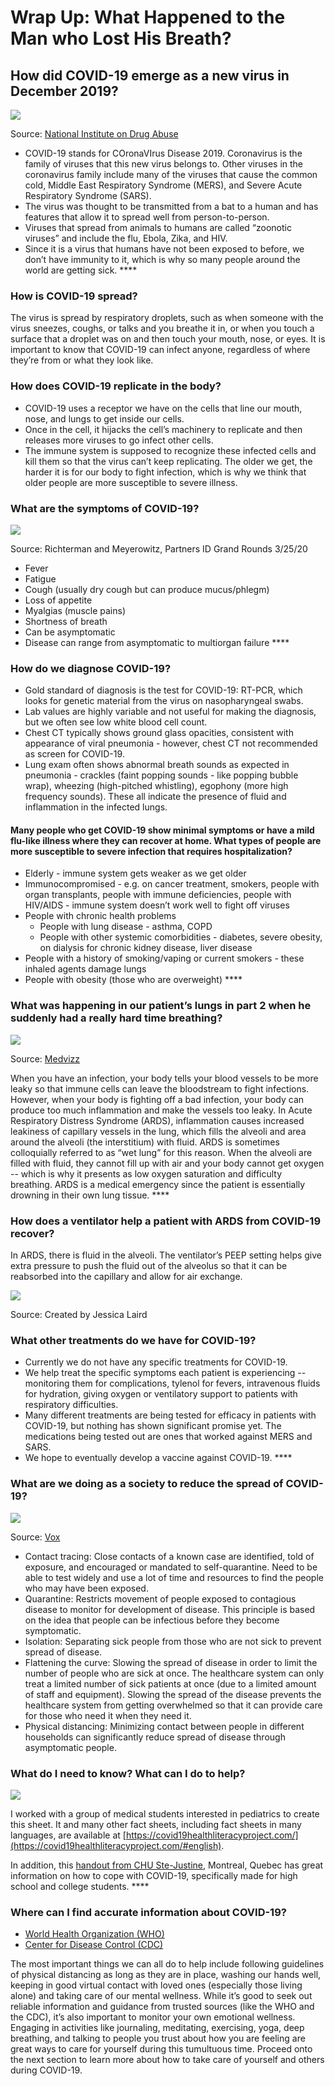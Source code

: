 # Wrap Up: What Happened to the Man who Lost His Breath?

## **How did COVID-19 emerge as a new virus in December 2019?** 

![](https://lh3.googleusercontent.com/9GrL9yUV709qEdWkINsoici4MNTYcHmdcGVL_3pybBxJJAfsNhg5wYt385gpgHYSKymo61WcbwpHsjvyVrBnpO2UD-gVuThwg5c5i6D71en2SIkEb9oRHmeLljQiNLttefc_z84j)

Source: [National Institute on Drug Abuse](https://d14rmgtrwzf5a.cloudfront.net/sites/default/files/animated-graphic-2019-ncov.jpg)

* COVID-19 stands for COronaVIrus Disease 2019. Coronavirus is the family of viruses that this new virus belongs to. Other viruses in the coronavirus family include many of the viruses that cause the common cold, Middle East Respiratory Syndrome \(MERS\), and Severe Acute Respiratory Syndrome \(SARS\).
* The virus was thought to be transmitted from a bat to a human and has features that allow it to spread well from person-to-person.
* Viruses that spread from animals to humans are called “zoonotic viruses” and include the flu, Ebola, Zika, and HIV. 
* Since it is a virus that humans have not been exposed to before, we don’t have immunity to it, which is why so many people around the world are getting sick. ****

### **How is COVID-19 spread?**

The virus is spread by respiratory droplets, such as when someone with the virus sneezes, coughs, or talks and you breathe it in, or when you touch a surface that a droplet was on and then touch your mouth, nose, or eyes. It is important to know that COVID-19 can infect anyone, regardless of where they’re from or what they look like.

### **How does COVID-19 replicate in the body?** 

* COVID-19 uses a receptor we have on the cells that line our mouth, nose, and lungs to get inside our cells. 
* Once in the cell, it hijacks the cell’s machinery to replicate and then releases more viruses to go infect other cells. 
* The immune system is supposed to recognize these infected cells and kill them so that the virus can’t keep replicating. The older we get, the harder it is for our body to fight infection, which is why we think that older people are more susceptible to severe illness. 

### **What are the symptoms of COVID-19?** 

![](https://lh3.googleusercontent.com/aszFNkv354uMeMKm7LXKhkoBvhWzkPk0LzTdPeo9LBUZIpa5S8xDHMCpRbj2grBA7l-7yu3lm_XJ1VxLa4HkhQW6YDDKdpx3v1wIBDcHf7pD82k28J_uUZsVrK7ZdcKFAXIFq7F2)

Source: Richterman and Meyerowitz, Partners ID Grand Rounds 3/25/20

* Fever
* Fatigue
* Cough \(usually dry cough but can produce mucus/phlegm\)
* Loss of appetite
* Myalgias \(muscle pains\) 
* Shortness of breath
* Can be asymptomatic 
* Disease can range from asymptomatic to multiorgan failure ****

### **How do we diagnose COVID-19?** 

* Gold standard of diagnosis is the test for COVID-19: RT-PCR, which looks for genetic material from the virus on nasopharyngeal swabs.
* Lab values are highly variable and not useful for making the diagnosis, but we often see low white blood cell count. 
* Chest CT typically shows ground glass opacities, consistent with appearance of viral pneumonia - however, chest CT not recommended as screen for COVID-19.
* Lung exam often shows abnormal breath sounds as expected in pneumonia - crackles \(faint popping sounds - like popping bubble wrap\), wheezing \(high-pitched whistling\), egophony \(more high frequency sounds\). These all indicate the presence of fluid and inflammation in the infected lungs.

#### Many people who get COVID-19 show minimal symptoms or have a mild flu-like illness where they can recover at home. What types of people are more susceptible to severe infection that requires hospitalization? 

* Elderly - immune system gets weaker as we get older 
* Immunocompromised - e.g. on cancer treatment, smokers, people with organ transplants, people with immune deficiencies, people with HIV/AIDS - immune system doesn’t work well to fight off viruses 
* People with chronic health problems
  * People with lung disease - asthma, COPD 
  * People with other systemic comorbidities - diabetes, severe obesity, on dialysis for chronic kidney disease, liver disease
* People with a history of smoking/vaping or current smokers - these inhaled agents damage lungs 
* People with obesity \(those who are overweight\) ****

### **What was happening in our patient’s lungs in part 2 when he suddenly had a really hard time breathing?**

![](https://lh6.googleusercontent.com/Ytmm6bFKqhD_F3nW-ZmF01sX2yak06zWmEYKH_NPMyp-GqX5iSQF5OlpB_vlGjgUCmkWTma0tFRuBc1uR-QfY7T5iyPZchqWpHOfpnnpEhAw_p0iL7nHiYl8zwVuvqrxpmIoJrR1)

Source: [Medvizz](https://i.ytimg.com/vi/KXw8LXKcmrw/maxresdefault.jpg) 

When you have an infection, your body tells your blood vessels to be more leaky so that immune cells can leave the bloodstream to fight infections. However, when your body is fighting off a bad infection, your body can produce too much inflammation and make the vessels too leaky. In Acute Respiratory Distress Syndrome \(ARDS\), inflammation causes increased leakiness of capillary vessels in the lung, which fills the alveoli and area around the alveoli \(the interstitium\) with fluid. ARDS is sometimes colloquially referred to as “wet lung” for this reason. When the alveoli are filled with fluid, they cannot fill up with air and your body cannot get oxygen -- which is why it presents as low oxygen saturation and difficulty breathing. ARDS is a medical emergency since the patient is essentially drowning in their own lung tissue.       ****

### **How does a ventilator help a patient with ARDS from COVID-19 recover?** 

In ARDS, there is fluid in the alveoli. The ventilator’s PEEP setting helps give extra pressure to push the fluid out of the alveolus so that it can be reabsorbed into the capillary and allow for air exchange.

![](../.gitbook/assets/image.png)

Source: Created by Jessica Laird

### **What other treatments do we have for COVID-19?** 

* Currently we do not have any specific treatments for COVID-19.
* We help treat the specific symptoms each patient is experiencing  -- monitoring them for complications, tylenol for fevers, intravenous fluids for hydration, giving oxygen or ventilatory support to patients with respiratory difficulties. 
* Many different treatments are being tested for efficacy in patients with COVID-19, but nothing has shown significant promise yet. The medications being tested out are ones that worked against MERS and SARS.  
* We hope to eventually develop a vaccine against COVID-19. ****

### **What are we doing as a society to reduce the spread of COVID-19?** 

![](https://lh3.googleusercontent.com/dHNybIuCVlKx7kALdleW52ylWh20yWpzcparrbbTjHsgZ5-q8Fda5sqKgu58aUW8S8TPfvAhzH9FiWwkTzaqoQSYx1c6OhnPM_6ZFDNLofEu51VFXNf7Ut8uc-WhEPZ18dHl4zIX)

Source: [Vox](https://cdn.vox-cdn.com/thumbor/k-wYSoMv5Ay5VlDXDGBetXICM-A=/1400x0/filters:no_upscale%28%29/cdn.vox-cdn.com/uploads/chorus_asset/file/19874507/flattening_the_curve_2.jpg)

* Contact tracing: Close contacts of a known case are identified, told of exposure, and encouraged or mandated to self-quarantine. Need to be able to test widely and use a lot of time and resources to find the people who may have been exposed.
* Quarantine: Restricts movement of people exposed to contagious disease to monitor for development of disease. This principle is based on the idea that people can be infectious before they become symptomatic.
* Isolation: Separating sick people from those who are not sick to prevent spread of disease. 
* Flattening the curve: Slowing the spread of disease in order to limit the number of people who are sick at once. The healthcare system can only treat a limited number of sick patients at once \(due to a limited amount of staff and equipment\). Slowing the spread of the disease prevents the healthcare system from getting overwhelmed so that it can provide care for those who need it when they need it. 
* Physical distancing: Minimizing contact between people in different households can significantly reduce spread of disease through asymptomatic people.

### **What do I need to know? What can I do to help?** 

![](https://lh5.googleusercontent.com/szhQao5AOlL8oGXk4NpZo65yhZiOu2ZPhhG781tkPJUrFRsJTdgDCXNHkrfaE_bfinFEN3_q37A1wdOPAeJJOjbNdm9MLASvlXXVXUKr0RZj9v560EgIA7q_g9DGJ1R_bBqSqgk3)

I worked with a group of medical students interested in pediatrics to create this sheet. It and many other fact sheets, including fact sheets in many languages, are available at [https://covid19healthliteracyproject.com/](https://covid19healthliteracyproject.com/#english).

In addition, this [handout from CHU Ste-Justine](https://www.cps.ca/uploads/blog_uploads/Tips_and_tricks_adolescence_-_Ste-Justine_-_ENGLISH.pdf), Montreal, Quebec has great information on how to cope with COVID-19, specifically made for high school and college students. ****

### **Where can I find accurate information about COVID-19?** 

* [World Health Organization \(WHO\) ](https://www.who.int/emergencies/diseases/novel-coronavirus-2019)
* [Center for Disease Control \(CDC\)](https://www.cdc.gov/coronavirus/2019-nCoV/index.html)

The most important things we can all do to help include following guidelines of physical distancing as long as they are in place, washing our hands well, keeping in good virtual contact with loved ones \(especially those living alone\) and taking care of our mental wellness. While it’s good to seek out reliable information and guidance from trusted sources \(like the WHO and the CDC\), it’s also important to monitor your own emotional wellness. Engaging in activities like journaling, meditating, exercising, yoga, deep breathing, and talking to people you trust about how you are feeling are great ways to care for yourself during this tumultuous time. Proceed onto the next section to learn more about how to take care of yourself and others during COVID-19.  
  


